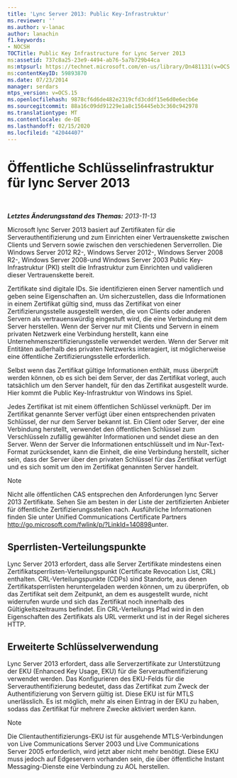 ```yaml
---
title: 'Lync Server 2013: Public Key-Infrastruktur'
ms.reviewer: ''
ms.author: v-lanac
author: lanachin
f1.keywords:
- NOCSH
TOCTitle: Public Key Infrastructure for Lync Server 2013
ms:assetid: 737c8a25-23e9-4494-ab76-5a7b729b44ca
ms:mtpsurl: https://technet.microsoft.com/en-us/library/Dn481131(v=OCS.15)
ms:contentKeyID: 59893870
ms.date: 07/23/2014
manager: serdars
mtps_version: v=OCS.15
ms.openlocfilehash: 9878cf6d6de482e2319cfd3cddf15e6d0e6ecb6e
ms.sourcegitcommit: 88a16c09dd91229e1a8c156445eb3c360c942978
ms.translationtype: MT
ms.contentlocale: de-DE
ms.lasthandoff: 02/15/2020
ms.locfileid: "42044407"
---
```

<div data-xmlns="http://www.w3.org/1999/xhtml">

<div class="topic" data-xmlns="http://www.w3.org/1999/xhtml" data-msxsl="urn:schemas-microsoft-com:xslt" data-cs="http://msdn.microsoft.com/">

<div data-asp="http://msdn2.microsoft.com/asp">

# <a name="public-key-infrastructure-for-lync-server-2013"></a>Öffentliche Schlüsselinfrastruktur für lync Server 2013

</div>

<div id="mainSection">

<div id="mainBody">

<span> </span>

_**Letztes Änderungsstand des Themas:** 2013-11-13_

Microsoft lync Server 2013 basiert auf Zertifikaten für die Serverauthentifizierung und zum Einrichten einer Vertrauenskette zwischen Clients und Servern sowie zwischen den verschiedenen Serverrollen. Die Windows Server 2012 R2-, Windows Server 2012-, Windows Server 2008 R2-, Windows Server 2008-und Windows Server 2003 Public Key-Infrastruktur (PKI) stellt die Infrastruktur zum Einrichten und validieren dieser Vertrauenskette bereit.

Zertifikate sind digitale IDs. Sie identifizieren einen Server namentlich und geben seine Eigenschaften an. Um sicherzustellen, dass die Informationen in einem Zertifikat gültig sind, muss das Zertifikat von einer Zertifizierungsstelle ausgestellt werden, die von Clients oder anderen Servern als vertrauenswürdig eingestuft wird, die eine Verbindung mit dem Server herstellen. Wenn der Server nur mit Clients und Servern in einem privaten Netzwerk eine Verbindung herstellt, kann eine Unternehmenszertifizierungsstelle verwendet werden. Wenn der Server mit Entitäten außerhalb des privaten Netzwerks interagiert, ist möglicherweise eine öffentliche Zertifizierungsstelle erforderlich.

Selbst wenn das Zertifikat gültige Informationen enthält, muss überprüft werden können, ob es sich bei dem Server, der das Zertifikat vorlegt, auch tatsächlich um den Server handelt, für den das Zertifikat ausgestellt wurde. Hier kommt die Public Key-Infrastruktur von Windows ins Spiel.

Jedes Zertifikat ist mit einem öffentlichen Schlüssel verknüpft. Der im Zertifikat genannte Server verfügt über einen entsprechenden privaten Schlüssel, der nur dem Server bekannt ist. Ein Client oder Server, der eine Verbindung herstellt, verwendet den öffentlichen Schlüssel zum Verschlüsseln zufällig gewählter Informationen und sendet diese an den Server. Wenn der Server die Informationen entschlüsselt und im Nur-Text-Format zurücksendet, kann die Einheit, die eine Verbindung herstellt, sicher sein, dass der Server über den privaten Schlüssel für das Zertifikat verfügt und es sich somit um den im Zertifikat genannten Server handelt.

<div>


> [!NOTE]  
> Nicht alle öffentlichen CAS entsprechen den Anforderungen lync Server 2013 Zertifikate. Sehen Sie am besten in der Liste der zertifizierten Anbieter für öffentliche Zertifizierungsstellen nach. Ausführliche Informationen finden Sie unter Unified Communications Certificate Partners <A href="http://go.microsoft.com/fwlink/p/?linkid=140898">http://go.microsoft.com/fwlink/p/?LinkId=140898</A>unter.



</div>

<div>

## <a name="crl-distribution-points"></a>Sperrlisten-Verteilungspunkte

Lync Server 2013 erfordert, dass alle Server Zertifikate mindestens einen Zertifikatsperrlisten-Verteilungspunkt (Certificate Revocation List, CRL) enthalten. CRL-Verteilungspunkte (CDPs) sind Standorte, aus denen Zertifikatsperrlisten heruntergeladen werden können, um zu überprüfen, ob das Zertifikat seit dem Zeitpunkt, an dem es ausgestellt wurde, nicht widerrufen wurde und sich das Zertifikat noch innerhalb des Gültigkeitszeitraums befindet. Ein CRL-Verteilungs Pfad wird in den Eigenschaften des Zertifikats als URL vermerkt und ist in der Regel sicheres HTTP.

</div>

<div>

## <a name="enhanced-key-usage"></a>Erweiterte Schlüsselverwendung

Lync Server 2013 erfordert, dass alle Serverzertifikate zur Unterstützung der EKU (Enhanced Key Usage, EKU) für die Serverauthentifizierung verwendet werden. Das Konfigurieren des EKU-Felds für die Serverauthentifizierung bedeutet, dass das Zertifikat zum Zweck der Authentifizierung von Servern gültig ist. Diese EKU ist für MTLS unerlässlich. Es ist möglich, mehr als einen Eintrag in der EKU zu haben, sodass das Zertifikat für mehrere Zwecke aktiviert werden kann.

<div>


> [!NOTE]  
> Die Clientauthentifizierungs-EKU ist für ausgehende MTLS-Verbindungen von Live Communications Server 2003 und Live Communications Server 2005 erforderlich, wird jetzt aber nicht mehr benötigt. Diese EKU muss jedoch auf Edgeservern vorhanden sein, die über öffentliche Instant Messaging-Dienste eine Verbindung zu AOL herstellen.



</div>

</div>

</div>

<span> </span>

</div>

</div>

</div>

